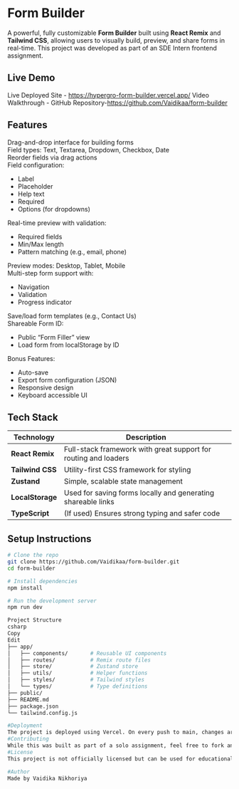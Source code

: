 #  Form Builder
A powerful, fully customizable **Form Builder** built using **React Remix** and **Tailwind CSS**, allowing users to visually build, preview, and share forms in real-time. This project was developed as part of an SDE Intern frontend assignment.

##  Live Demo
Live Deployed Site - https://hypergro-form-builder.vercel.app/
Video Walkthrough -
GitHub Repository-https://github.com/Vaidikaa/form-builder

## Features

 Drag-and-drop interface for building forms  
 Field types: Text, Textarea, Dropdown, Checkbox, Date  
 Reorder fields via drag actions  
 Field configuration:
- Label
- Placeholder
- Help text
- Required
- Options (for dropdowns)  

 Real-time preview with validation:
- Required fields
- Min/Max length
- Pattern matching (e.g., email, phone)

 Preview modes: Desktop, Tablet, Mobile  
 Multi-step form support with:
- Navigation
- Validation
- Progress indicator

Save/load form templates (e.g., Contact Us)  
 Shareable Form ID:
- Public “Form Filler” view
- Load form from localStorage by ID  

Bonus Features:
- Auto-save
- Export form configuration (JSON)
- Responsive design
- Keyboard accessible UI

##  Tech Stack

| Technology      | Description |
|----------------|-------------|
| **React Remix**  | Full-stack framework with great support for routing and loaders |
| **Tailwind CSS** | Utility-first CSS framework for styling |
| **Zustand**      | Simple, scalable state management |
| **LocalStorage** | Used for saving forms locally and generating shareable links |
| **TypeScript**   | (If used) Ensures strong typing and safer code |

##  Setup Instructions

```bash
# Clone the repo
git clone https://github.com/Vaidikaa/form-builder.git
cd form-builder

# Install dependencies
npm install

# Run the development server
npm run dev

Project Structure
csharp
Copy
Edit
├── app/
│   ├── components/       # Reusable UI components
│   ├── routes/           # Remix route files
│   ├── store/            # Zustand store
│   ├── utils/            # Helper functions
│   ├── styles/           # Tailwind styles
│   └── types/            # Type definitions
├── public/
├── README.md
├── package.json
└── tailwind.config.js

#Deployment
The project is deployed using Vercel. On every push to main, changes are automatically deployed.
#Contributing
While this was built as part of a solo assignment, feel free to fork and play with the code!
#License
This project is not officially licensed but can be used for educational purposes.

#Author
Made by Vaidika Nikhoriya



